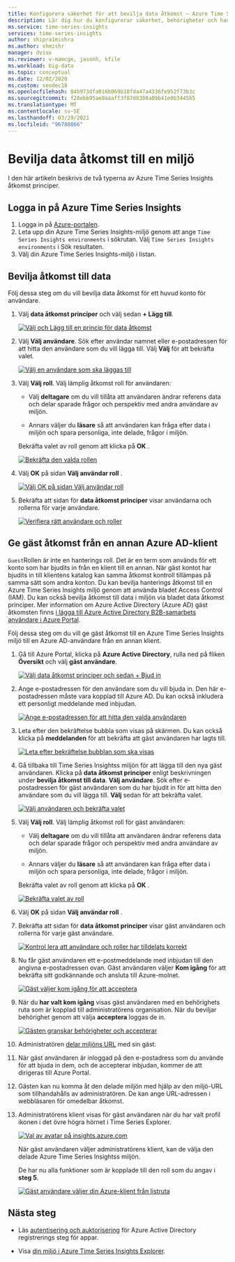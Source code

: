 ```yaml
---
title: Konfigurera säkerhet för att bevilja data åtkomst – Azure Time Series Insights | Microsoft Docs
description: Lär dig hur du konfigurerar säkerhet, behörigheter och hanterar principer för data åtkomst i din Azure Time Series Insightss miljö.
ms.service: time-series-insights
services: time-series-insights
author: shipra1mishra
ms.author: shmishr
manager: dviso
ms.reviewer: v-mamcge, jasonh, kfile
ms.workload: big-data
ms.topic: conceptual
ms.date: 12/02/2020
ms.custom: seodec18
ms.openlocfilehash: 84b973dfa016b069b18fda47a4336fe952f73b3c
ms.sourcegitcommit: f28ebb95ae9aaaff3f87d8388a09b41e0b3445b5
ms.translationtype: MT
ms.contentlocale: sv-SE
ms.lasthandoff: 03/29/2021
ms.locfileid: "96780866"
---
```

# <a name="grant-data-access-to-an-environment"></a>Bevilja data åtkomst till en miljö

I den här artikeln beskrivs de två typerna av Azure Time Series Insights åtkomst principer.

## <a name="sign-in-to-azure-time-series-insights"></a>Logga in på Azure Time Series Insights

1. Logga in på [Azure-portalen](https://portal.azure.com/).
1. Leta upp din Azure Time Series Insights-miljö genom att ange `Time Series Insights environments` i sökrutan.  Välj `Time Series Insights environments` i Sök resultaten.
1. Välj din Azure Time Series Insights-miljö i listan.

## <a name="grant-data-access"></a>Bevilja åtkomst till data

Följ dessa steg om du vill bevilja data åtkomst för ett huvud konto för användare.

1. Välj **data åtkomst principer** och välj sedan **+ Lägg till**.

    [![Välj och Lägg till en princip för data åtkomst](media/data-access/data-access-select-add-button.png)](media/data-access/data-access-select-add-button.png#lightbox)

1. Välj **Välj användare**. Sök efter användar namnet eller e-postadressen för att hitta den användare som du vill lägga till. Välj **Välj** för att bekräfta valet.

    [![Välj en användare som ska läggas till](media/data-access/data-access-select-user-to-confirm.png)](media/data-access/data-access-select-user-to-confirm.png#lightbox)

1. Välj **Välj roll**. Välj lämplig åtkomst roll för användaren:

    * Välj **deltagare** om du vill tillåta att användaren ändrar referens data och delar sparade frågor och perspektiv med andra användare av miljön.

    * Annars väljer du **läsare** så att användaren kan fråga efter data i miljön och spara personliga, inte delade, frågor i miljön.

   Bekräfta valet av roll genom att klicka på **OK** .

    [![Bekräfta den valda rollen](media/data-access/data-access-select-a-role.png)](media/data-access/data-access-select-a-role.png#lightbox)

1. Välj **OK** på sidan **Välj användar roll** .

    [![Välj OK på sidan Välj användar roll](media/data-access/data-access-confirm-user-and-role.png)](media/data-access/data-access-confirm-user-and-role.png#lightbox)

1. Bekräfta att sidan för **data åtkomst principer** visar användarna och rollerna för varje användare.

    [![Verifiera rätt användare och roller](media/data-access/data-access-verify-and-confirm-assignments.png)](media/data-access/data-access-verify-and-confirm-assignments.png#lightbox)

## <a name="provide-guest-access-from-another-azure-ad-tenant"></a>Ge gäst åtkomst från en annan Azure AD-klient

`Guest`Rollen är inte en hanterings roll. Det är en term som används för ett konto som har bjudits in från en klient till en annan. När gäst kontot har bjudits in till klientens katalog kan samma åtkomst kontroll tillämpas på samma sätt som andra konton. Du kan bevilja hanterings åtkomst till en Azure Time Series Insights miljö genom att använda bladet Access Control (IAM). Du kan också bevilja åtkomst till data i miljön via bladet data åtkomst principer. Mer information om Azure Active Directory (Azure AD) gäst åtkomsten finns [i lägga till Azure Active Directory B2B-samarbets användare i Azure Portal](../active-directory/external-identities/add-users-administrator.md).

Följ dessa steg om du vill ge gäst åtkomst till en Azure Time Series Insights miljö till en Azure AD-användare från en annan klient.

1. Gå till Azure Portal, klicka på  **Azure Active Directory**, rulla ned på fliken **Översikt** och välj **gäst användare**.

    [![Välj data åtkomst principer och sedan + Bjud in](media/data-access/data-access-invite-another-aad-tenant.png)](media/data-access/data-access-invite-another-aad-tenant.png#lightbox)

1. Ange e-postadressen för den användare som du vill bjuda in. Den här e-postadressen måste vara kopplad till Azure AD. Du kan också inkludera ett personligt meddelande med inbjudan.

    [![Ange e-postadressen för att hitta den valda användaren](media/data-access/data-access-invite-guest-by-email.png)](media/data-access/data-access-invite-guest-by-email.png#lightbox)

1. Leta efter den bekräftelse bubbla som visas på skärmen. Du kan också klicka på **meddelanden** för att bekräfta att gäst användaren har lagts till.

    [![Leta efter bekräftelse bubblan som ska visas](media/data-access/data-access-confirmation-bubble.png)](media/data-access/data-access-confirmation-bubble.png#lightbox)

1. Gå tillbaka till Time Series Insightss miljön för att lägga till den nya gäst användaren. Klicka på **data åtkomst principer** enligt beskrivningen under **bevilja åtkomst till data**. **Välj användare**. Sök efter e-postadressen för gäst användaren som du har bjudit in för att hitta den användare som du vill lägga till. **Välj** sedan för att bekräfta valet.

    [![Välj användaren och bekräfta valet](media/data-access/data-access-select-invited-person-confirmation.png)](media/data-access/data-access-select-invited-person-confirmation.png#lightbox)

1. Välj **Välj roll**. Välj lämplig åtkomst roll för gäst användaren:

    * Välj **deltagare** om du vill tillåta att användaren ändrar referens data och delar sparade frågor och perspektiv med andra användare av miljön.

    * Annars väljer du **läsare** så att användaren kan fråga efter data i miljön och spara personliga, inte delade, frågor i miljön.

   Bekräfta valet av roll genom att klicka på **OK** .

    [![Bekräfta valet av roll](media/data-access/data-access-select-ok-and-confirm.png)](media/data-access/data-access-select-ok-and-confirm.png#lightbox)

1. Välj **OK** på sidan **Välj användar roll** .

1. Bekräfta att sidan för **data åtkomst principer** visar gäst användaren och rollerna för varje gäst användare.

    [![Kontrol lera att användare och roller har tilldelats korrekt](media/data-access/data-access-confirm-invited-users-and-roles.png)](media/data-access/data-access-confirm-invited-users-and-roles.png#lightbox)

1. Nu får gäst användaren ett e-postmeddelande med inbjudan till den angivna e-postadressen ovan. Gäst användaren väljer **Kom igång** för att bekräfta sitt godkännande och ansluta till Azure-molnet.

    [![Gäst väljer kom igång för att acceptera](media/data-access/data-access-email-invitation.png)](media/data-access/data-access-email-invitation.png#lightbox)

1. När du **har valt kom igång** visas gäst användaren med en behörighets ruta som är kopplad till administratörens organisation. När du beviljar behörighet genom att välja **acceptera** loggas de in.

    [![Gästen granskar behörigheter och accepterar](media/data-access/data-access-grant-permission-sign-in.png)](media/data-access/data-access-grant-permission-sign-in.png#lightbox)

1. Administratören [delar miljöns URL](time-series-insights-parameterized-urls.md) med sin gäst.

1. När gäst användaren är inloggad på den e-postadress som du använde för att bjuda in dem, och de accepterar inbjudan, kommer de att dirigeras till Azure Portal.

1. Gästen kan nu komma åt den delade miljön med hjälp av den miljö-URL som tillhandahålls av administratören. De kan ange URL-adressen i webbläsaren för omedelbar åtkomst.

1. Administratörens klient visas för gäst användaren när du har valt profil ikonen i det övre högra hörnet i Time Series Explorer.

    [![Val av avatar på insights.azure.com](media/data-access/data-access-select-tenant-and-instance.png)](media/data-access/data-access-select-tenant-and-instance.png#lightbox)

    När gäst användaren väljer administratörens klient, kan de välja den delade Azure Time Series Insightss miljön.

    De har nu alla funktioner som är kopplade till den roll som du angav i **steg 5**.

    [![Gäst användare väljer din Azure-klient från listruta](media/data-access/data-access-all-capabilities.png)](media/data-access/data-access-all-capabilities.png#lightbox)

## <a name="next-steps"></a>Nästa steg

* Läs [autentisering och auktorisering](time-series-insights-authentication-and-authorization.md) för Azure Active Directory registrerings steg för appar.

* Visa [din miljö i Azure Time Series Insights Explorer](./concepts-ux-panels.md).
